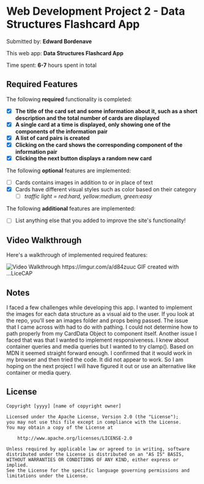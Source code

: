 # Web Development Project 2 - Data Structures Flashcard App

Submitted by: **Edward Bordenave**

This web app: **Data Structures Flashcard App**

Time spent: **6-7** hours spent in total

## Required Features

The following **required** functionality is completed:

- [x] **The title of the card set and some information about it, such as a short description and the total number of cards are displayed**
- [x] **A single card at a time is displayed, only showing one of the components of the information pair**
- [x] **A list of card pairs is created**
- [x] **Clicking on the card shows the corresponding component of the information pair**
- [x] **Clicking the next button displays a random new card**

The following **optional** features are implemented:

- [ ] Cards contains images in addition to or in place of text
- [x] Cards have different visual styles such as color based on their category
    - [ ] *traffic light = red:hard, yellow:medium, green:easy*

The following **additional** features are implemented:

* [ ] List anything else that you added to improve the site's functionality!

## Video Walkthrough

Here's a walkthrough of implemented required features:

<img src='https://imgur.com/a/d84zuuc' title='Video Walkthrough' width='' alt='Video Walkthrough' />
https://imgur.com/a/d84zuuc
<!-- Replace this with whatever GIF tool you used! -->
GIF created with ...LiceCAP
<!-- Recommended tools:
[Kap](https://getkap.co/) for macOS
[ScreenToGif](https://www.screentogif.com/) for Windows
[peek](https://github.com/phw/peek) for Linux. -->

## Notes

I faced a few challenges while developing this app. I wanted to implement the images for each data structure as a visual aid to the user. If you look at the repo, you'll see an images folder and props being passed. The issue that I came across with had to do with pathing. I could not determine how to path properly from my CardData Object to component itself.
Another issue I faced that was that I wanted to implement responsiveness. I knew about container queries and media queries but I wanted to try clamp(). Based on MDN it seemed straight forward enough. I confirmed that it would work in my browser and then tried the code. It did not appear to work. So I am hoping on the next project I will have figured it out or use an alternative like container or media query.

## License

    Copyright [yyyy] [name of copyright owner]

    Licensed under the Apache License, Version 2.0 (the "License");
    you may not use this file except in compliance with the License.
    You may obtain a copy of the License at

        http://www.apache.org/licenses/LICENSE-2.0

    Unless required by applicable law or agreed to in writing, software
    distributed under the License is distributed on an "AS IS" BASIS,
    WITHOUT WARRANTIES OR CONDITIONS OF ANY KIND, either express or implied.
    See the License for the specific language governing permissions and
    limitations under the License.
